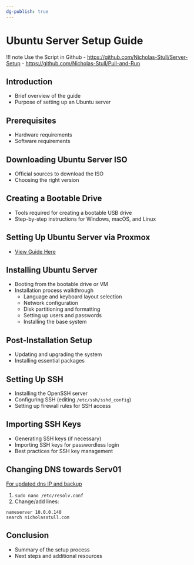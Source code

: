 ```yaml
---
dg-publish: true
---
```


# Ubuntu Server Setup Guide


!!! note
	Use the Script in Github
	- https://github.com/Nicholas-Stull/Server-Setup
	- https://github.com/Nicholas-Stull/Pull-and-Run

## Introduction
- Brief overview of the guide
- Purpose of setting up an Ubuntu server

## Prerequisites
- Hardware requirements
- Software requirements

## Downloading Ubuntu Server ISO
- Official sources to download the ISO
- Choosing the right version

## Creating a Bootable Drive
- Tools required for creating a bootable USB drive
- Step-by-step instructions for Windows, macOS, and Linux

## Setting Up Ubuntu Server via Proxmox
- [ View Guide Here](Prox-VM-Setup-Guide.md)

## Installing Ubuntu Server
- Booting from the bootable drive or VM
- Installation process walkthrough
  - Language and keyboard layout selection
  - Network configuration
  - Disk partitioning and formatting
  - Setting up users and passwords
  - Installing the base system

## Post-Installation Setup
- Updating and upgrading the system
- Installing essential packages

## Setting Up SSH
- Installing the OpenSSH server
- Configuring SSH (editing `/etc/ssh/sshd_config`)
- Setting up firewall rules for SSH access

## Importing SSH Keys
- Generating SSH keys (if necessary)
- Importing SSH keys for passwordless login
- Best practices for SSH key management

## Changing DNS towards Serv01
[For updated dns IP and backup](DNS.md)
1. ``` sudo nano /etc/resolv.conf ```
2. Change/add lines:
  ``` nano
  nameserver 10.0.0.140
  search nicholasstull.com
  ```

## Conclusion
- Summary of the setup process
- Next steps and additional resources